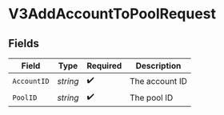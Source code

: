 # V3AddAccountToPoolRequest


## Fields

| Field              | Type               | Required           | Description        |
| ------------------ | ------------------ | ------------------ | ------------------ |
| `AccountID`        | *string*           | :heavy_check_mark: | The account ID     |
| `PoolID`           | *string*           | :heavy_check_mark: | The pool ID        |